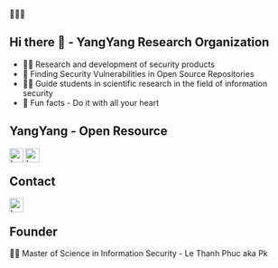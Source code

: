 🚀🚀🚀

## Hi there 👋 - YangYang Research Organization

- 🙋‍♀️ Research and development of security products
- 🌈 Finding Security Vulnerabilities in Open Source Repositories
- 👩‍💻 Guide students in scientific research in the field of information security
- 🍿 Fun facts - Do it with all your heart

## YangYang - Open Resource

[<img align="left" alt="huggingface" width="25px" src="https://huggingface.co/datasets/huggingface/brand-assets/resolve/main/hf-logo.svg" />][huggingface]

[<img align="left" alt="huggingface" width="25px" src="https://icon.icepanel.io/AWS/svg/Containers/Elastic-Container-Registry.svg" />][awsecr]

</br>

## Contact

[<img align="left" alt="huggingface" width="25px" src="https://upload.wikimedia.org/wikipedia/commons/8/81/LinkedIn_icon.svg" />][linkedin]

</br>

## Founder

👨‍💻  Master of Science in Information Security - Le Thanh Phuc aka Pk

[huggingface]: https://huggingface.co/YangYang-Research
[linkedin]: https://www.linkedin.com/in/ltp-noobpk/
[awsecr]: https://gallery.ecr.aws/j8d4r7c5?page=1
